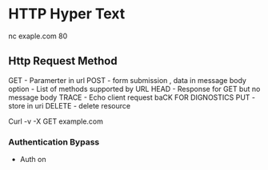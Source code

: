 # HTTP Hyper Text 

nc exaple.com 80


## Http Request Method

GET - Paramerter in url
POST - form submission , data in message body
option - List of methods supported by URL
HEAD - Response for GET but no message body
TRACE - Echo client request baCK FOR DIGNOSTICS
PUT - store in uri
DELETE - delete resource

Curl -v -X GET example.com


### Authentication Bypass
- Auth on